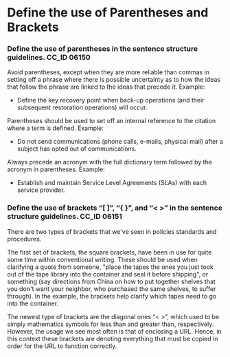 # Define the use of Parentheses and Brackets

### Define the use of parentheses in the sentence structure guidelines. CC\_ID 06150

Avoid parentheses, except when they are more reliable than commas in setting off a phrase where there is possible uncertainty as to how the ideas that follow the phrase are linked to the ideas that precede it. Example:

* Define the key recovery point when back-up operations \(and their subsequent restoration operations\) will occur.

Parentheses should be used to set off an internal reference to the citation where a term is defined. Example:

* Do not send communications \(phone calls, e-mails, physical mail\) after a subject has opted out of communications.

Always precede an acronym with the full dictionary term followed by the acronym in parentheses. Example:

* Establish and maintain Service Level Agreements \(SLAs\) with each service provider.

### Define the use of brackets “\[ \]”, “{ }”, and “&lt; &gt;” in the sentence structure guidelines. CC\_ID 06151

There are two types of brackets that we've seen in policies standards and procedures.

The first set of brackets, the square brackets, have been in use for quite some time within conventional writing. These should be used when clarifying a quote from someone, "place the tapes the ones you just took out of the tape library into the container and seal it before shipping", or something \(say directions from China on how to put together shelves that you don't want your neighbor, who purchased the same shelves, to suffer through\). In the example, the brackets help clarify which tapes need to go into the container.

The newest type of brackets are the diagonal ones “&lt; &gt;”, which used to be simply mathematics symbols for less than and greater than, respectively. However, the usage we see most often is that of enclosing a URL. Hence, in this context these brackets are denoting everything that must be copied in order for the URL to function correctly.

